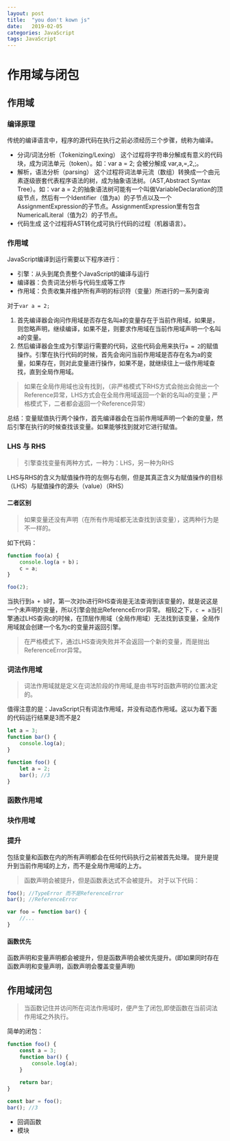 ```yaml
---
layout: post
title:  "you don't kown js"
date:   2019-02-05 
categories: JavaScript
tags: JavaScript
---
```


# 作用域与闭包

## 作用域

### 编译原理

传统的编译语言中，程序的源代码在执行之前必须经历三个步骤，统称为编译。

- 分词/词法分析（Tokenizing/Lexing）
这个过程将字符串分解成有意义的代码块，成为词法单元（token）。如：var a = 2; 会被分解成 var,a,=,2,;。
- 解析，语法分析（parsing）
这个过程将词法单元流（数组）转换成一个由元素逐级嵌套代表程序语法的树，成为抽象语法树。（AST,Abstract Syntax Tree）。如：var a = 2;的抽象语法树可能有一个叫做VariableDeclaration的顶级节点，然后有一个Identifier（值为a）的子节点以及一个AssignmentExpression的子节点。AssignmentExpression里有包含NumericalLiteral（值为2）的子节点。
- 代码生成
这个过程将AST转化成可执行代码的过程（机器语言）。

### 作用域

JavaScript编译到运行需要以下程序进行：

- 引擎：从头到尾负责整个JavaScript的编译与运行
- 编译器：负责词法分析与代码生成等工作
- 作用域：负责收集并维护所有声明的标识符（变量）所进行的一系列查询

对于`var a = 2;`
1. 首先编译器会询问作用域是否存在名叫a的变量存在于当前作用域，如果是，则忽略声明，继续编译，如果不是，则要求作用域在当前作用域声明一个名叫a的变量。
2. 然后编译器会生成为引擎运行需要的代码，这些代码会用来执行`a = 2`的赋值操作。引擎在执行代码的时候，首先会询问当前作用域是否存在名为a的变量，如果存在，则对此变量进行操作，如果不是，就继续往上一级作用域查找，直到全局作用域。
> 如果在全局作用域也没有找到，（非严格模式下RHS方式会抛出会抛出一个Reference异常，LHS方式会在全局作用域返回一个新的名叫a的变量；严格模式下，二者都会返回一个Reference异常）

总结：变量赋值执行两个操作，首先编译器会在当前作用域声明一个新的变量，然后引擎在执行的时候查找该变量。如果能够找到就对它进行赋值。

### LHS 与 RHS
> 引擎查找变量有两种方式，一种为：LHS，另一种为RHS

LHS与RHS的含义为赋值操作符的左侧与右侧，但是其真正含义为赋值操作的目标（LHS）与赋值操作的源头（value）（RHS）
#### 二者区别
> 如果变量还没有声明（在所有作用域都无法查找到该变量），这两种行为是不一样的。

如下代码：
```JavaScript
function foo(a) {
    console.log(a + b)；
    c = a;
}

foo(2);
```
当执行到`a + b`时，第一次对b进行RHS查询是无法查询到该变量的，就是说这是一个未声明的变量，所以引擎会抛出ReferenceError异常。
相较之下，`c = a`当引擎通过LHS查询c的时候，在顶层作用域（全局作用域）无法找到该变量，全局作用域就会创建一个名为c的变量并返回引擎。
> 在严格模式下，通过LHS查询失败并不会返回一个新的变量，而是抛出ReferenceError异常。

### 词法作用域
> 词法作用域就是定义在词法阶段的作用域,是由书写时函数声明的位置决定的。

值得注意的是：JavaScript只有词法作用域，并没有动态作用域。这以为着下面的代码运行结果是3而不是2
```JavaScript
let a = 3;
function bar() {
    console.log(a);
}

function foo() {
    let a = 2;
    bar(); //3
}
```

### 函数作用域

### 块作用域

### 提升
包括变量和函数在内的所有声明都会在任何代码执行之前被首先处理。
提升是提升到当前作用域的上方，而不是全局作用域的上方。
> 函数声明会被提升，但是函数表达式不会被提升。
对于以下代码：
```JavaScript
foo(); //TypeError 而不是ReferenceError
bar(); //ReferenceError

var foo = function bar() {
    //...
}
```
#### 函数优先
函数声明和变量声明都会被提升，但是函数声明会被优先提升。(即如果同时存在函数声明和变量声明，函数声明会覆盖变量声明)


## 作用域闭包
> 当函数记住并访问所在词法作用域时，便产生了闭包,即使函数在当前词法作用域之外执行。

简单的闭包：
```JavaScript
function foo() {
    const a = 3;
    function bar() {
        console.log(a);
    }
    
    return bar;
}

const bar = foo();
bar(); //3
```
- 回调函数
- 模块
